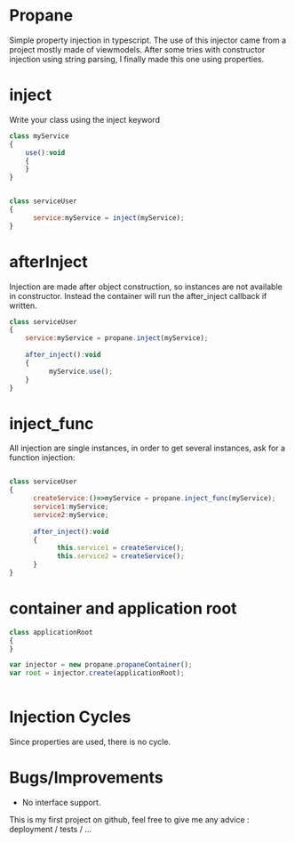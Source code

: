 Propane
=======

Simple property injection in typescript. The use of this injector came from a project mostly made of viewmodels.
After some tries with constructor injection using string parsing, I finally made this one using properties.

 
# inject

Write your class using the inject keyword

``` javascript
class myService
{
    use():void
    {
    }
}


class serviceUser
{
      service:myService = inject(myService);
}
```

# afterInject


Injection are made after object construction, so instances are not available in constructor.
Instead the container will run the after_inject callback if written.


``` javascript
class serviceUser
{
    service:myService = propane.inject(myService);
      
    after_inject():void
    {
          myService.use();
    }
}
```



# inject_func


All injection are single instances, in order to get several instances, ask for a function injection:

``` javascript

class serviceUser
{
      createService:()=>myService = propane.inject_func(myService);
      service1:myService;
      service2:myService;
      
      after_inject():void
      {
            this.service1 = createService();
            this.service2 = createService();
      }
}

```

# container and application root

``` javascript
class applicationRoot
{
}

var injector = new propane.propaneContainer();
var root = injector.create(applicationRoot);
  
```

# Injection Cycles

Since properties are used, there is no cycle.

# Bugs/Improvements

- No interface support.



This is my first project on github, feel free to give me any advice : deployment / tests / ...